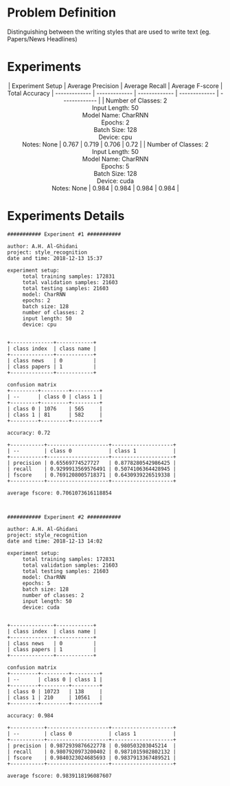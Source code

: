 # Problem Definition
Distinguishing between the writing styles that are used to write text (eg. Papers/News Headlines)


# Experiments

<center>
| Experiment Setup | Average Precision | Average Recall | Average F-score | Total Accuracy
| ------------- | ------------- | ------------- | ------------- | ------------- |
| Number of Classes: 2<br>Input Length: 50<br>Model Name: CharRNN<br>Epochs: 2<br>Batch Size: 128<br>Device: cpu<br>Notes: None | 0.767 | 0.719 | 0.706 | 0.72 |
| Number of Classes: 2<br>Input Length: 50<br>Model Name: CharRNN<br>Epochs: 5<br>Batch Size: 128<br>Device: cuda<br>Notes: None | 0.984 | 0.984 | 0.984 | 0.984 |
</center>


# Experiments Details

```
########### Experiment #1 ###########

author: A.H. Al-Ghidani
project: style_recognition
date and time: 2018-12-13 15:37

experiment setup:
	 total training samples: 172831
	 total validation samples: 21603
	 total testing samples: 21603
	 model: CharRNN
	 epochs: 2
	 batch size: 128
	 number of classes: 2
	 input length: 50
	 device: cpu


+--------------+------------+
| class index  | class name |
+--------------+------------+
| class news   | 0          |
| class papers | 1          |
+--------------+------------+

confusion matrix
+---------+---------+---------+
| --      | class 0 | class 1 |
+---------+---------+---------+
| class 0 | 1076    | 565     |
| class 1 | 81      | 582     |
+---------+---------+---------+

accuracy: 0.72

+-----------+--------------------+--------------------+
| --        | class 0            | class 1            |
+-----------+--------------------+--------------------+
| precision | 0.65569774527727   | 0.8778280542986425 |
| recall    | 0.9299913569576491 | 0.5074106364428945 |
| fscore    | 0.7691208005718371 | 0.6430939226519338 |
+-----------+--------------------+--------------------+

average fscore: 0.7061073616118854



########### Experiment #2 ###########

author: A.H. Al-Ghidani
project: style_recognition
date and time: 2018-12-13 14:02

experiment setup:
	 total training samples: 172831
	 total validation samples: 21603
	 total testing samples: 21603
	 model: CharRNN
	 epochs: 5
	 batch size: 128
	 number of classes: 2
	 input length: 50
	 device: cuda


+--------------+------------+
| class index  | class name |
+--------------+------------+
| class news   | 0          |
| class papers | 1          |
+--------------+------------+

confusion matrix
+---------+---------+---------+
| --      | class 0 | class 1 |
+---------+---------+---------+
| class 0 | 10723   | 138     |
| class 1 | 210     | 10561   |
+---------+---------+---------+

accuracy: 0.984

+-----------+--------------------+--------------------+
| --        | class 0            | class 1            |
+-----------+--------------------+--------------------+
| precision | 0.9872939876622778 | 0.980503203045214  |
| recall    | 0.9807920973200402 | 0.9871015982802132 |
| fscore    | 0.9840323024685693 | 0.9837913367489521 |
+-----------+--------------------+--------------------+

average fscore: 0.9839118196087607

```